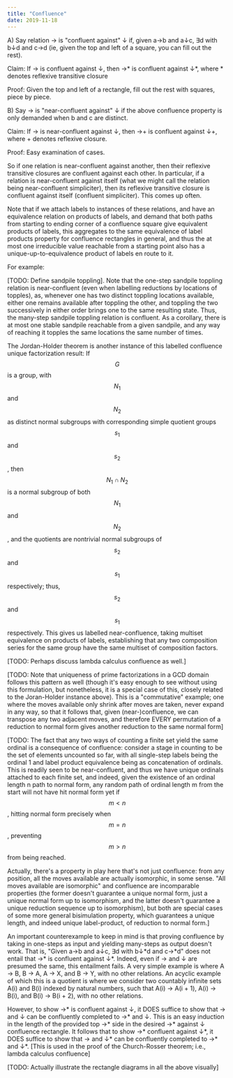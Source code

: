 ```yaml
---
title: "Confluence"
date: 2019-11-18
---
```

A) Say relation → is "confluent against" ↓ if, given a→b and a↓c, ∃d with b↓d and c→d (ie, given the top and left of a square, you can fill out the rest).

Claim: If → is confluent against ↓, then →\* is confluent against ↓\*, where \* denotes reflexive transitive closure

Proof: Given the top and left of a rectangle, fill out the rest with squares, piece by piece.

B) Say → is "near-confluent against" ↓ if the above confluence property is only demanded when b and c are distinct.

Claim: If → is near-confluent against ↓, then →+ is confluent against ↓+, where + denotes reflexive closure.

Proof: Easy examination of cases.

So if one relation is near-confluent against another, then their reflexive transitive closures are confluent against each other. In particular, if a relation is near-confluent against itself (what we might call the relation being near-confluent simpliciter), then its reflexive transitive closure is confluent against itself (confluent simpliciter). This comes up often.

Note that if we attach labels to instances of these relations, and have an equivalence relation on products of labels, and demand that both paths from starting to ending corner of a confluence square give equivalent products of labels, this aggregates to the same equivalence of label products property for confluence rectangles in general, and thus the at most one irreducible value reachable from a starting point also has a unique-up-to-equivalence product of labels en route to it.

For example:

[TODO: Define sandpile toppling]. Note that the one-step sandpile toppling relation is near-confluent (even when labelling reductions by locations of topples), as, whenever one has two distinct toppling locations available, either one remains available after toppling the other, and toppling the two successively in either order brings one to the same resulting state. Thus, the many-step sandpile toppling relation is confluent. As a corollary, there is at most one stable sandpile reachable from a given sandpile, and any way of reaching it topples the same locations the same number of times.

The Jordan-Holder theorem is another instance of this labelled confluence unique factorization result: If $$G$$ is a group, with $$N_1$$ and $$N_2$$ as distinct normal subgroups with corresponding simple quotient groups $$s_1$$ and $$s_2$$, then $$N_1 \cap N_2$$ is a normal subgroup of both $$N_1$$ and $$N_2$$, and the quotients are nontrivial normal subgroups of $$s_2$$ and $$s_1$$ respectively; thus, $$s_2$$ and $$s_1$$ respectively. This gives us labelled near-confluence, taking multiset equivalence on products of labels, establishing that any two composition series for the same group have the same multiset of composition factors.

[TODO: Perhaps discuss lambda calculus confluence as well.]

[TODO: Note that uniqueness of prime factorizations in a GCD domain follows this pattern as well (though it's easy enough to see without using this formulation, but nonetheless, it is a special case of this, closely related to the Joran-Holder instance above). This is a "commutative" example; one where the moves available only shrink after moves are taken, never expand in any way, so that it follows that, given (near-)confluence, we can transpose any two adjacent moves, and therefore EVERY permutation of a reduction to normal form gives another reduction to the same normal form]

[TODO: The fact that any two ways of counting a finite set yield the same ordinal is a consequence of confluence: consider a stage in counting to be the set of elements uncounted so far, with all single-step labels being the ordinal 1 and label product equivalence being as concatenation of ordinals. This is readily seen to be near-confluent, and thus we have unique ordinals attached to each finite set, and indeed, given the existence of an ordinal length n path to normal form, any random path of ordinal length m from the start will not have hit normal form yet if $$m < n$$, hitting normal form precisely when $$m = n$$, preventing $$m > n$$ from being reached.

Actually, there's a property in play here that's not just confluence: from any position, all the moves available are actually isomorphic, in some sense. "All moves available are isomorphic" and confluence are incomparable properties (the former doesn't guarantee a unique normal form, just a unique normal form up to isomorphism, and the latter doesn't guarantee a unique reduction sequence up to isomorphism), but both are special cases of some more general bisimulation property, which guarantees a unique length, and indeed unique label-product, of reduction to normal form.]

An important counterexample to keep in mind is that proving confluence by taking in one-steps as input and yielding many-steps as output doesn't work. That is, "Given a→b and a↓c, ∃d with b↓\*d and c→\*d" does not entail that →\* is confluent against ↓\*. Indeed, even if → and ↓ are presumed the same, this entailment fails. A very simple example is where A → B, B → A, A → X, and B → Y, with no other relations. An acyclic example of which this is a quotient is where we consider two countably infinite sets A(i) and B(i) indexed by natural numbers, such that A(i) → A(i + 1), A(i) → B(i), and B(i) → B(i + 2), with no other relations.

However, to show →\* is confluent against ↓, it DOES suffice to show that → and ↓ can be confluently completed to →\* and ↓. This is an easy induction in the length of the provided top →\* side in the desired →\* against ↓ confluence rectangle. It follows that to show →\* confluent against ↓\*, it DOES suffice to show that → and ↓\* can be confluently completed to →\* and ↓\*. [This is used in the proof of the Church-Rosser theorem; i.e., lambda calculus confluence]

[TODO: Actually illustrate the rectangle diagrams in all the above visually]